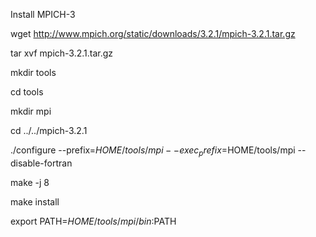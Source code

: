Install MPICH-3

wget http://www.mpich.org/static/downloads/3.2.1/mpich-3.2.1.tar.gz

tar xvf mpich-3.2.1.tar.gz

mkdir tools

cd tools

mkdir mpi

cd ../../mpich-3.2.1

./configure --prefix=$HOME/tools/mpi --exec_prefix=$HOME/tools/mpi --disable-fortran

make -j 8

make install

export PATH=$HOME/tools/mpi/bin:$PATH
